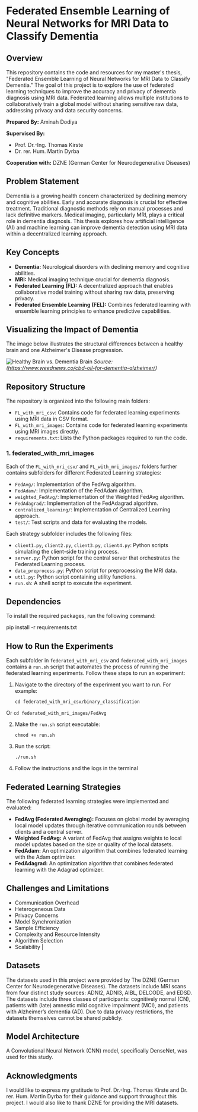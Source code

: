 # Federated Ensemble Learning of Neural Networks for MRI Data to Classify Dementia

## Overview

This repository contains the code and resources for my master's thesis, "Federated Ensemble Learning of Neural Networks for MRI Data to Classify Dementia." The goal of this project is to explore the use of federated learning techniques to improve the accuracy and privacy of dementia diagnosis using MRI data. Federated learning allows multiple institutions to collaboratively train a global model without sharing sensitive raw data, addressing privacy and data security concerns.

**Prepared By:** Aminah Dodiya

**Supervised By:**

*   Prof. Dr.-Ing. Thomas Kirste
*   Dr. rer. Hum. Martin Dyrba

**Cooperation with:** DZNE (German Center for Neurodegenerative Diseases)

## Problem Statement

Dementia is a growing health concern characterized by declining memory and cognitive abilities. Early and accurate diagnosis is crucial for effective treatment. Traditional diagnostic methods rely on manual processes and lack definitive markers. Medical imaging, particularly MRI, plays a critical role in dementia diagnosis. This thesis explores how artificial intelligence (AI) and machine learning can improve dementia detection using MRI data within a decentralized learning approach.

## Key Concepts

*   **Dementia:** Neurological disorders with declining memory and cognitive abilities.
*   **MRI:** Medical imaging technique crucial for dementia diagnosis.
*   **Federated Learning (FL):** A decentralized approach that enables collaborative model training without sharing raw data, preserving privacy.
*   **Federated Ensemble Learning (FEL):** Combines federated learning with ensemble learning principles to enhance predictive capabilities.

## Visualizing the Impact of Dementia

The image below illustrates the structural differences between a healthy brain and one Alzheimer's Disease progression.

![Healthy Brain vs. Dementia Brain](https://healthwasp.com/wp-content/uploads/the-stages-of-dementia4.jpg)
*Source:(https://www.weednews.co/cbd-oil-for-dementia-alzheimer/)*


## Repository Structure

The repository is organized into the following main folders:

*   `FL_with_mri_csv`: Contains code for federated learning experiments using MRI data in CSV format.
*   `FL_with_mri_images`: Contains code for federated learning experiments using MRI images directly.
*   `requirements.txt`: Lists the Python packages required to run the code.

### 1. federated\_with\_mri\_images

Each of the `FL_with_mri_csv/` and `FL_with_mri_images/` folders further contains subfolders for different Federated Learning strategies:

*   `FedAvg/`: Implementation of the FedAvg algorithm.
*   `FedAdam/`: Implementation of the FedAdam algorithm.
*   `weighted_FedAvg/`: Implementation of the Weighted FedAvg algorithm.
*   `FedAdagrad/`: Implementation of the FedAdagrad algorithm.
*   `centralized_learning/`: Implementation of Centralized Learning approach.
*   `test/`: Test scripts and data for evaluating the models.

Each strategy subfolder includes the following files:

*   `client1.py`, `client2.py`, `client3.py`, `client4.py`: Python scripts simulating the client-side training process.
*   `server.py`: Python script for the central server that orchestrates the Federated Learning process.
*   `data_preprocess.py`: Python script for preprocessing the MRI data.
*   `util.py`: Python script containing utility functions.
*   `run.sh`: A shell script to execute the experiment.

## Dependencies

To install the required packages, run the following command:

pip install -r requirements.txt


## How to Run the Experiments

Each subfolder in `federated_with_mri_csv` and `federated_with_mri_images` contains a `run.sh` script that automates the process of running the federated learning experiments. Follow these steps to run an experiment:

1.  Navigate to the directory of the experiment you want to run. For example:

    ```
    cd federated_with_mri_csv/binary_classification
    ```
Or
    ```
    cd federated_with_mri_images/FedAvg
    ```

2.  Make the `run.sh` script executable:

    ```
    chmod +x run.sh
    ```

3.  Run the script:

    ```
    ./run.sh
    ```

4.  Follow the instructions and the logs in the terminal

## Federated Learning Strategies

The following federated learning strategies were implemented and evaluated:

*   **FedAvg (Federated Averaging):** Focuses on global model by averaging local model updates through iterative communication rounds between clients and a central server.
*   **Weighted FedAvg:** A variant of FedAvg that assigns weights to local model updates based on the size or quality of the local datasets.
*   **FedAdam:** An optimization algorithm that combines federated learning with the Adam optimizer.
*   **FedAdagrad:** An optimization algorithm that combines federated learning with the Adagrad optimizer.

## Challenges and Limitations

*   Communication Overhead
*   Heterogeneous Data
*   Privacy Concerns
*   Model Synchronization
*   Sample Efficiency
*   Complexity and Resource Intensity
*   Algorithm Selection
*   Scalability                         |

## Datasets

The datasets used in this project were provided by The DZNE (German Center for Neurodegenerative Diseases). The datasets include MRI scans from four distinct study sources: ADNI2, ADNI3, AIBL, DELCODE, and EDSD. The datasets include three classes of participants: cognitively normal (CN), patients with (late) amnestic mild cognitive impairment (MCI), and patients with Alzheimer’s dementia (AD). Due to data privacy restrictions, the datasets themselves cannot be shared publicly.

## Model Architecture

A Convolutional Neural Network (CNN) model, specifically DenseNet, was used for this study.

## Acknowledgments

I would like to express my gratitude to Prof. Dr.-Ing. Thomas Kirste and Dr. rer. Hum. Martin Dyrba for their guidance and support throughout this project. I would also like to thank DZNE for providing the MRI datasets.

